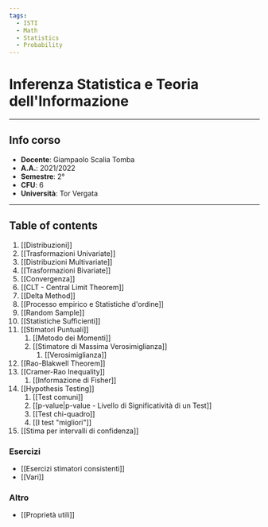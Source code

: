 ```yaml
---
tags:
  - ISTI
  - Math
  - Statistics
  - Probability
---
```

# Inferenza Statistica e Teoria dell'Informazione
--------------
## Info corso
- **Docente**: Giampaolo Scalia Tomba
- **A.A.**: 2021/2022
- **Semestre**: 2°
- **CFU**: 6
- **Università**: Tor Vergata


-------------------------
## Table of contents
1. [[Distribuzioni]]
2. [[Trasformazioni Univariate]]
3. [[Distribuzioni Multivariate]]
4. [[Trasformazioni Bivariate]]
5. [[Convergenza]]
6. [[CLT - Central Limit Theorem]]
7. [[Delta Method]]
8. [[Processo empirico e Statistiche d'ordine]]
9. [[Random Sample]]
10. [[Statistiche Sufficienti]]
11. [[Stimatori Puntuali]]
	1. [[Metodo dei Momenti]]
	2. [[Stimatore di Massima Verosimiglianza]]
		1. [[Verosimiglianza]]
14. [[Rao-Blakwell Theorem]]
15. [[Cramer-Rao Inequality]]
	1. [[Informazione di Fisher]]
16. [[Hypothesis Testing]]
	1. [[Test comuni]]
	2. [[p-value|p-value - Livello di Significatività di un Test]]
	3. [[Test chi-quadro]]
	4. [[I test "migliori"]]
17. [[Stima per intervalli di confidenza]]

### Esercizi
- [[Esercizi stimatori consistenti]]
- [[Vari]]

### Altro
- [[Proprietà utili]]